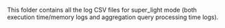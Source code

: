 This folder contains all the log CSV files for super_light mode (both execution time/memory logs and aggregation query processing time logs).
